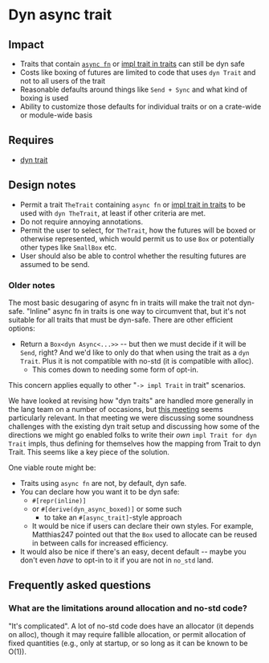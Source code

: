 # Dyn async trait

## Impact

* Traits that contain [`async fn`](../async_fn_fundamentals.md) or [impl trait in traits](./impl_trait_in_traits.md) can still be dyn safe
* Costs like boxing of futures are limited to code that uses `dyn Trait` and not to all users of the trait
* Reasonable defaults around things like `Send + Sync` and what kind of boxing is used
* Ability to customize those defaults for individual traits or on a crate-wide or module-wide basis

## Requires

* [dyn trait](./dyn_trait.md)

## Design notes

* Permit a trait `TheTrait` containing  `async fn` or [impl trait in traits](./impl_trait_in_traits.md) to be used with `dyn TheTrait`, at least if other criteria are met.
* Do not require annoying annotations.
* Permit the user to select, for `TheTrait`, how the futures will be boxed or otherwise represented, which would permit us to use `Box` or potentially other types like `SmallBox` etc. 
* User should also be able to control whether the resulting futures are assumed to be send.

### Older notes


The most basic desugaring of async fn in traits will make the trait not dyn-safe. "Inline" async fn in traits is one way to circumvent that, but it's not suitable for all traits that must be dyn-safe. There are other efficient options:

- Return a `Box<dyn Async<...>>` -- but then we must decide if it will be `Send`, right? And we'd like to only do that when using the trait as a `dyn Trait`. Plus it is not compatible with no-std (it is compatible with alloc).
  - This comes down to needing some form of opt-in.

This concern applies equally to other "`-> impl Trait` in trait" scenarios.

We have looked at revising how "dyn traits" are handled more generally in the lang team on a number of occasions, but [this meeting](https://github.com/rust-lang/lang-team/blob/master/design-meeting-minutes/2020-01-13-dyn-trait-and-coherence.md) seems particularly relevant. In that meeting we were discussing some soundness challenges with the existing dyn trait setup and discussing how some of the directions we might go enabled folks to write their _own_ `impl Trait for dyn Trait` impls, thus defining for themselves how the mapping from Trait to dyn Trait. This seems like a key piece of the solution.

One viable route might be:

- Traits using `async fn` are not, by default, dyn safe.
- You can declare how you want it to be dyn safe:
  - `#[repr(inline)]`
  - or `#[derive(dyn_async_boxed)]` or some such
    - to take an `#[async_trait]`-style approach
  - It would be nice if users can declare their own styles. For example, Matthias247 pointed out that the `Box` used to allocate can be reused in between calls for increased efficiency.
- It would also be nice if there's an easy, decent default -- maybe you don't even _have_ to opt-in to it if you are not in `no_std` land.

## Frequently asked questions

### What are the limitations around allocation and no-std code?

"It's complicated". A lot of no-std code does have an allocator (it depends on alloc), though it may require fallible allocation, or permit allocation of fixed quantities (e.g., only at startup, or so long as it can be known to be O(1)).

